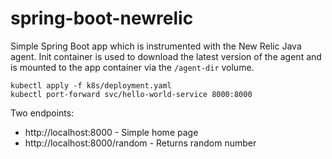 # spring-boot-newrelic

Simple Spring Boot app which is instrumented with the New Relic Java agent.  Init container is used to download the latest version of the agent and is mounted to the app container via the `/agent-dir` volume.

```
kubectl apply -f k8s/deployment.yaml
kubectl port-forward svc/hello-world-service 8000:8000
```

Two endpoints:

- http://localhost:8000 - Simple home page
- http://localhost:8000/random - Returns random number
